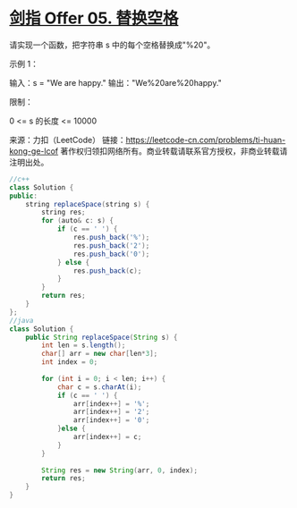 # [剑指 Offer 05. 替换空格](https://leetcode-cn.com/problems/ti-huan-kong-ge-lcof/)

请实现一个函数，把字符串 s 中的每个空格替换成"%20"。

 

示例 1：

输入：s = "We are happy."
输出："We%20are%20happy."


限制：

0 <= s 的长度 <= 10000

来源：力扣（LeetCode）
链接：https://leetcode-cn.com/problems/ti-huan-kong-ge-lcof
著作权归领扣网络所有。商业转载请联系官方授权，非商业转载请注明出处。

```java
//c++
class Solution {
public:
    string replaceSpace(string s) {
        string res;
        for (auto& c: s) {
            if (c == ' ') {
                res.push_back('%');
                res.push_back('2');
                res.push_back('0');
            } else {
                res.push_back(c);
            }
        }
        return res;
    }
};
//java
class Solution {
    public String replaceSpace(String s) {
        int len = s.length();
        char[] arr = new char[len*3];
        int index = 0;
        
        for (int i = 0; i < len; i++) {
            char c = s.charAt(i);
            if (c == ' ') {
                arr[index++] = '%';
                arr[index++] = '2';
                arr[index++] = '0';
            }else {
                arr[index++] = c;
            }
        }
        
        String res = new String(arr, 0, index);
        return res;
    }
}
```

